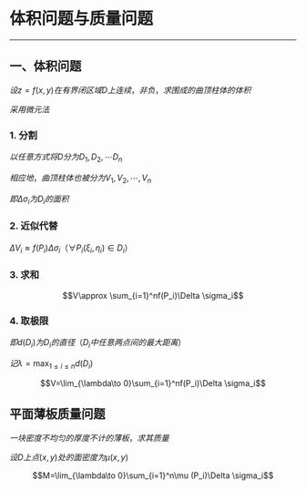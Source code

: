 # 体积问题与质量问题

---

## 一、体积问题

$设z=f(x,y)在有界闭区域D上连续，非负，求围成的曲顶柱体的体积$

$采用微元法$

### 1. 分割

$以任意方式将D分为D_1,D_2,\cdots D_n$

$相应地，曲顶柱体也被分为V_1,V_2,\cdots ,V_n$

$即\Delta \sigma _i为D_i的面积$

### 2. 近似代替

$\Delta V_i\approx f(P_i)\Delta \sigma_i（\forall P_i(\xi _i,\eta _i)\in D_i）$

### 3. 求和

$$V\approx \sum_{i=1}^nf(P_i)\Delta \sigma_i$$

### 4. 取极限

$即d(D_i)为D_i的直径（D_i中任意两点间的最大距离）$

$记\lambda =\max_{1\le i\le n}d(D_i)$

$$V=\lim_{\lambda\to 0}\sum_{i=1}^nf(P_i)\Delta \sigma_i$$

## 平面薄板质量问题

$一块密度不均匀的厚度不计的薄板，求其质量$

$设D上点(x,y)处的面密度为\mu (x,y)$

$$M=\lim_{\lambda\to 0}\sum_{i=1}^n\mu (P_i)\Delta \sigma_i$$

